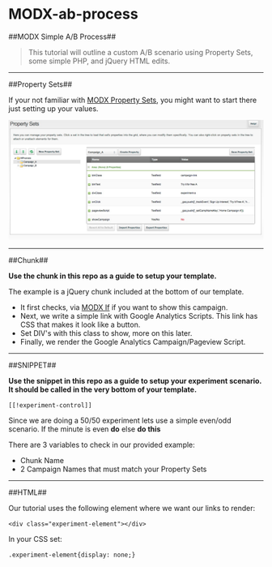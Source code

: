 MODX-ab-process
===============

##MODX Simple A/B Process##

> This tutorial will outline a custom A/B scenario using Property Sets, some simple PHP, and jQuery HTML edits. 

- - -

##Property Sets##

If your not familiar with [MODX Property Sets](http://rtfm.modx.com/revolution/2.x/making-sites-with-modx/customizing-content/properties-and-property-sets), you might want to start there just setting up your values.

![Property Sets](campaign-property-sets.jpg)

- - -

##Chunk##

**Use the chunk in this repo as a guide to setup your template.**

The example is a jQuery chunk included at the bottom of our template. 

- It first checks, via [MODX If](http://rtfm.modx.com/extras/revo/if) if you want to show this campaign.
- Next, we write a simple link with Google Analytics Scripts. This link has CSS that makes it look like a button. 
- Set DIV's with this class to show, more on this later.
- Finally, we render the Google Analytics Campaign/Pageview Script. 

- - -

##SNIPPET##

**Use the snippet in this repo as a guide to setup your experiment scenario. It should be called in the very bottom of your template.**

    [[!experiment-control]]

Since we are doing a 50/50 experiment lets use a simple even/odd scenario. If the minute is even **do** else **do this**

There are 3 variables to check in our provided example:

- Chunk Name
- 2 Campaign Names that must match your Property Sets

- - -

##HTML##

Our tutorial uses the following element where we want our links to render:


    <div class="experiment-element"></div>

In your CSS set:


    .experiment-element{display: none;}






